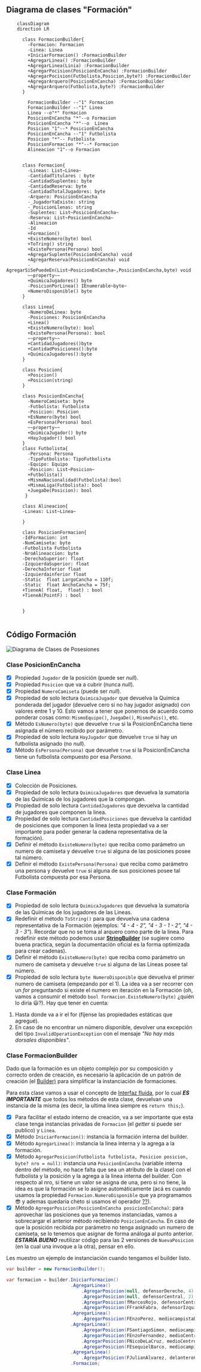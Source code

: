 ## Diagrama de clases "Formación"

```mermaid
    classDiagram
    direction LR

      class FormacionBuilder{
        -Formacion: Formacion
        -Linea: Linea
        +IniciarFormacion() :FormacionBuilder
        +AgregarLinea() :FormacionBuilder
        +AgregarLinea(Linia) :FormacionBuilder
        +AgregarPocision(PosicionEnCancha) :FormacionBuilder
        +AgregarPocision(Futbolista,Posicion,byte?) :FormacionBuilder
        +AgregarArquero(PosicionEnCancha) :FormacionBuilder
        +AgregarArquero(Futbolista,byte?) :FormacionBuilder
      }

        FormacionBuilder --"1" Formacion
        FormacionBuilder --"1" Linea
        Linea --o"*" Formacion
        PosicionEnCancha "*"--o Formacion
        PosicionEnCancha "*"--o  Linea
        Posicion "1"--* PosicionEnCancha
        PosicionEnCancha --"1" Futbolista
        Posicion "*"-- Futbolista
        PosicionFormacion "*"--* Formacion
        Alineacion "1"--o Formacion


      class Formacion{
        -Lineas: List~Linea~
        -CantidadTitulares : byte
        -CantidadSuplentes: byte
        -CantidadReserva: byte
        -CantidadTotalJugadores: byte
        -Arquero: PosicionEnCancha
        -_JugadorYaExiste: string 
        -_PosicionLlenas: string 
        -Suplentes: List~PosicionEnCancha~
        -Reserva: List~PosicionEnCancha~
        -Alineacion
        -Id
        +Formacion()
        +ExisteNumero(byte) bool
        +ToTring() string
        +ExistePersona(Persona) bool
        +AgregarSuplente(PosicionEnCancha) void
        +AgregarReserva(PosicionEnCancha) void
        -AgregarSiSePuedeEn(List~PosicionEnCancha~,PosicionEnCancha,byte) void
        ~~property~~
        +QuimicaJugadores() byte
        -PosicionPorLinea() IEnumerable~byte~
        +NumeroDisponible() byte
      }

      class Linea{
        -NumeroDeLinea: byte
        -Posiciones: PosicionEnCancha
        +Linea()
        +ExisteNumero(byte): bool
        +ExistePersona(Persona): bool
        ~~property~~
        +CantidadJugadores()byte
        +CantidadPosiciones():byte
        +QuimicaJugadores():byte
      }

      class Posicion{
        +Posicion()
        +Posicion(string)
      }

      class PosicionEnCancha{
        -NumeroCamiseta: byte
        -Futbolista: Futbolista
        -Posicion: Posicion
        +EsNumero(byte) bool
        +EsPersona(Persona) bool
        ~~property~~
        +QuimicaJugador() byte
        +HayJugador() bool
      }
      class Futbolista{
        -Persona: Persona
        -TipoFutbolista: TipoFutbolista
        -Equipo: Equipo
        -Posicion: List~Posicion~
        +Futbolista()
        +MismaNacionalidad(Futbolista):bool
        +MismaLiga(Futbolista): bool
        +JuegaDe(Posicion): bool
       }

      class Alineacion{
      -Lineas: List~Linea~

      }

      class PosicionFormacion{
      -IdFormacion: int
      -NumCamiseta: byte
      -Futbolista Futbolista 
      -NroAlineaccion: byte
      -DerechaSuperior: float 
      -IzquierdaSuperior: float 
      -DerechaInferior float
      -Izquierdainferior float 
      -Static  float LargoCancha = 110f;
      -Static  float AnchoCancha = 75f;
      +TieneA( float,  float) : bool
      +TieneA(PointF) : bool 


      }
 

```



## Código Formación

![Diagrama de Clases de Posesiones](Formacion%20Clases.png)

### Clase PosicionEnCancha

- [x] Propiedad `Jugador` de la posición (puede ser _null_).
- [x] Propiedad `Posicion` que va a cubrir (nunca _null_).
- [x] Propiedad `NumeroCamiseta` (puede ser _null_).
- [x] Propiedad de solo lectura `QuimicaJugador` que devuelva la Química ponderada del jugador (devuelve cero si no hay jugador asignado) con valores entre 1 y 10. Esto vamos a tener que ponernos de acuerdo como ponderar cosas como: `MismoEquipo()`, `JuegaDe()`, `MismoPais()`, etc.
- [x] Método `EsNumero(byte)` que devuelve `true` si la PosicionEnCancha tiene asignada el número recibido por parámetro.
- [x] Propiedad de solo lectura `HayJugador` que devuelve `true` si hay un futbolista asignado (no _null_).
- [x] Método `EsPersona(Persona)` que devuelve `true` si la PosicionEnCancha tiene un futbolista compuesto por esa _Persona_.

### Clase Linea

- [x] Colección de Posiciones.
- [x] Propiedad de solo lectura `QuimicaJugadores` que devuelva la sumatoria de las Químicas de los jugadores que la compongan.
- [x] Propiedad de solo lectura `CantidadJugadores` que devuelva la cantidad de jugadores que componen la linea.
- [x] Propiedad de solo lectura `CantidadPosiciones` que devuelva la cantidad de posiciones que componen la linea (esta propiedad va a ser importante para poder generar la cadena representativa de la formación).
- [x] Definir el método `ExisteNumero(byte)` que reciba como parámetro un numero de camiseta y devuelve `true` si alguna de las posiciones posee tal número.
- [x] Definir el método `ExistePersona(Persona)` que reciba como parámetro una persona y devuelve `true` si alguna de sus posiciones posee tal Futbolista compuesta por esa Persona.

### Clase Formación

- [x] Propiedad de solo lectura `QuimicaJugadores` que devuelva la sumatoria de las Químicas de los jugadores de las Lineas.
- [x] Redefinir el método `ToString()` para que devuelva una cadena representativa de la Formación (ejemplos: _"4 - 4 - 2", "4 - 3 - 1 - 2", "4 - 3 - 3"_). Recordar que no se toma al arquero como parte de la linea. Para redefinir este método podemos usar **[StringBuilder](https://docs.microsoft.com/es-mx/dotnet/api/system.text.stringbuilder?view=net-5.0)** (se sugiere como buena practica, según la documentación oficial es la forma optimizada para crear cadenas).
- [x] Definir el método `ExisteNumero(byte)` que reciba como parámetro un numero de camiseta y devuelve `true` si alguna de las Lineas posee tal número.
- [x] Propiedad de solo lectura `byte NumeroDisponible` que devuelva el primer numero de camiseta (empezando por el 1). La idea va a ser recorrer con un _for_ preguntando si existe el numero en iteración en la Formación (oh, vamos a consumir el método `bool Formacion.ExisteNumero(byte)` ¿quién lo diría :smiley:?).  Hay que tener en cuenta:
1. Hasta donde va a ir el for (fíjense las propiedades estáticas que agregué).
2. En caso de no encontrar un número disponible, devolver una excepción del tipo `InvalidOperationException` con el mensaje _"No hay más dorsales disponibles"_.

### Clase FormacionBuilder

Dado que la formación es un objeto complejo por su composición y correcto orden de creación, es necesario la aplicación de un patrón de creación (el [Builder)](https://sourcemaking.com/design_patterns/builder) para simplificar la instanciación de formaciones. 

Para esta clase vamos a usar el concepto de [Interfaz fluida](https://es.wikipedia.org/wiki/Interfaz_fluida), por lo cual **_ES IMPORTANTE_** que todos los métodos de esta clase, devuelvan una instancia de la misma (es decir, la ultima linea siempre es `return this;`).

- [x] Para facilitar el estado interno de creación, va a ser importante que esta clase tenga instancias privadas de `Formacion` (el _getter_ si puede ser publico) y `Linea`.
- [x] Método `IniciarFormacion()`: instancia la formación interna del builder.
- [x] Método `AgregarLinea()`: instancia la linea interna y la agrega a la formación.
- [x] Método `AgregarPosicion(Futbolista futbolista, Posicion posicion, byte? nro = null)`: instancia una `PosicionEnCancha` (variable interna dentro del método, no hace falta que sea un atributo de la clase) con el futbolista y la posición y la agrega a la linea interna del builder. Con respecto al nro, si tiene un valor se asigna de una, pero si no tiene, la idea es que la formación se lo asigne automáticamente (acá es cuando usamos la propiedad `Formacion.NumeroDisponible` que ya programamos 😎 y ademas quedaría cheto si usamos el operador [??](https://docs.microsoft.com/es-mx/dotnet/csharp/language-reference/operators/null-coalescing-operator#examples)).
- [x] Método `AgregarPosicion(PosicionEnCancha posicionEnCancha)`: para aprovechar las posiciones que ya tenemos instanciadas, vamos a sobrecargar el anterior método recibiendo `PosicionEnCancha`. En caso de que la posición recibida por parámetro no tenga asignado un numero de camiseta, se lo tenemos que asignar de forma análoga al punto anterior. **_ESTARÍA BUENO_** reutilizar código para las 2 versiones de `NuevaPosicion` (en la cual una invoque a la otra), pensar en ello.

Les muestro un ejemplo de instanciación cuando tengamos el builder listo.
```csharp
var builder = new FormacionBuilder();

var formacion = builder.IniciarFormacion()
                        .AgregarLinea()
                            .AgregarPosicion(null, defensorDerecho, 4)
                            .AgregarPosicion(null, defensorCentral, 2)
                            .AgregarPosicion(fMarcosRojo, defensorCentral, 6)
                            .AgregarPosicion(FFrankFabra, defensorIzquierdo)
                        .AgregarLinea()
                            .AgregarPosicion(FEnzoPerez, mediocampistaDefensivo, 5)
                        .AgregarLinea()
                            .AgregarPosicion(FSantiagoSimon, mediocampistaDerecho)
                            .AgregarPosicion(FEnzoFernandez, medioCentro)
                            .AgregarPosicion(FNicoDeLaCruz, medioCentro)
                            .AgregarPosicion(FEsequielBarco, mediocampistaIzquierdo)
                        .AgregarLinea()
                            .AgregarPosicion(FJulianAlvarez, delanteroCentral)
                        .Formacion;
```
